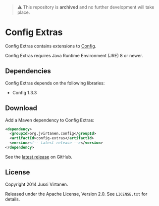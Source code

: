 > :warning: This repository is **archived** and no further development will take place.

# Config Extras

Config Extras contains extensions to [Config][].

  [Config]: https://github.com/lightbend/config

Config Extras requires Java Runtime Environment (JRE) 8 or newer.

## Dependencies

Config Extras depends on the following libraries:

- Config 1.3.3

## Download

Add a Maven dependency to Config Extras:

```xml
<dependency>
  <groupId>org.jvirtanen.config</groupId>
  <artifactId>config-extras</artifactId>
  <version><!-- latest release --></version>
</dependency>
```

See the [latest release][] on GitHub.

  [latest release]: https://github.com/jvirtanen/config-extras/releases/latest

## License

Copyright 2014 Jussi Virtanen.

Released under the Apache License, Version 2.0. See `LICENSE.txt` for details.

